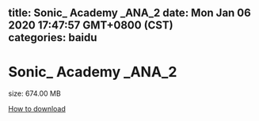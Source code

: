 
title: Sonic_ Academy _ANA_2
date: Mon Jan 06 2020 17:47:57 GMT+0800 (CST)    
categories: baidu
---

# Sonic_ Academy _ANA_2
size: 674.00 MB
 
 

[How to download](https://bpcam.bemobtrk.com/go/2ceec3aa-1ca2-46d6-b9ff-aaa5c184517c?jno=5032)